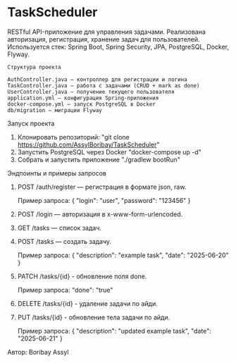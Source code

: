 # TaskScheduler
RESTful API-приложение для управления задачами. 
Реализована авторизация, регистрация, хранение задач для пользователей. Используется стек: Spring Boot, Spring Security, JPA, PostgreSQL, Docker, Flyway.
    


    Структура проекта

    AuthController.java — контроллер для регистрации и логина
    TaskController.java — работа с задачами (CRUD + mark as done)
    UserController.java — получение текущего пользователя
    application.yml — конфигурация Spring-приложения
    docker-compose.yml — запуск PostgreSQL в Docker
    db/migration — миграции Flyway


Запуск проекта
1. Клонировать репозиторий: "git clone https://github.com/AssylBoribay/TaskScheduler"
2. Запустить PostgreSQL через Docker
"docker-compose up -d"
3. Собрать и запустить приложение
"./gradlew bootRun"

Эндпоинты и примеры запросов
1. POST /auth/register — регистрация в формате json, raw.
    
    Пример запроса: 
    {
    "login": "user",
    "password": "123456"
    }
2. POST /login — авторизация в x-www-form-urlencoded.
3. GET /tasks — список задач.
4. POST /tasks — создать задачу.
    
   Пример запроса:
   {
   "description": "example task",
   "date": "2025-06-20"
   }
5. PATCH /tasks/{id} - обновление поля done.

   Пример запроса:
   "done": "true"
6. DELETE /tasks/{id} - удаление задачи по айди.
7. PUT /tasks/{id} - обновление тела задачи по айди.

   Пример запроса:
   {
   "description": "updated example task",
   "date": "2025-06-21"
   }

Автор: Boribay Assyl 